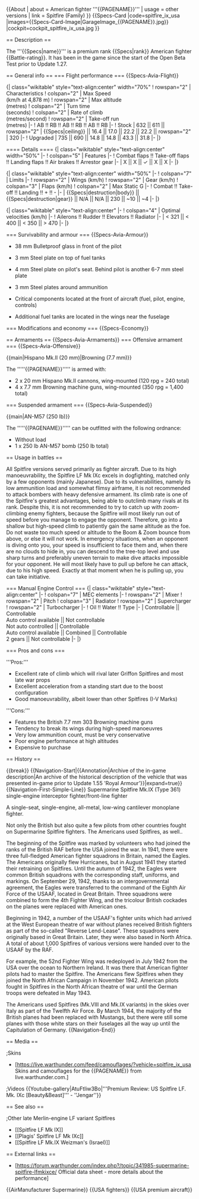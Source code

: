 {{About
| about = American fighter '''{{PAGENAME}}'''
| usage = other versions
| link = Spitfire (Family)
}}
{{Specs-Card
|code=spitfire_ix_usa
|images={{Specs-Card-Image|GarageImage_{{PAGENAME}}.jpg}}
|cockpit=cockpit_spitfire_ix_usa.jpg
}}

== Description ==

<!-- ''In the description, the first part should be about the history of and the creation and combat usage of the aircraft, as well as its key features. In the second part, tell the reader about the aircraft in the game. Insert a screenshot of the vehicle, so that if the novice player does not remember the vehicle by name, he will immediately understand what kind of vehicle the article is talking about.'' -->

The '''{{Specs|name}}''' is a premium rank {{Specs|rank}} American fighter {{Battle-rating}}. It has been in the game since the start of the Open Beta Test prior to Update 1.27.

== General info ==
=== Flight performance ===
{{Specs-Avia-Flight}}

<!-- ''Describe how the aircraft behaves in the air. Speed, manoeuvrability, acceleration and allowable loads - these are the most important characteristics of the vehicle.'' -->

{| class="wikitable" style="text-align:center" width="70%"
! rowspan="2" | Characteristics
! colspan="2" | Max Speed<br>(km/h at 4,878 m)
! rowspan="2" | Max altitude<br>(metres)
! colspan="2" | Turn time<br>(seconds)
! colspan="2" | Rate of climb<br>(metres/second)
! rowspan="2" | Take-off run<br>(metres)
|-
! AB !! RB !! AB !! RB !! AB !! RB
|-
! Stock
| 632 || 611 || rowspan="2" | {{Specs|ceiling}} || 16.4 || 17.0 || 22.2 || 22.2 || rowspan="2" | 320
|-
! Upgraded
| 735 || 690 || 14.8 || 14.8 || 43.3 || 31.8
|-
|}

==== Details ====
{| class="wikitable" style="text-align:center" width="50%"
|-
! colspan="5" | Features
|-
! Combat flaps !! Take-off flaps !! Landing flaps !! Air brakes !! Arrestor gear
|-
| X || X || ✓ || X || X <!-- ✓ -->
|-
|}

{| class="wikitable" style="text-align:center" width="50%"
|-
! colspan="7" | Limits
|-
! rowspan="2" | Wings (km/h)
! rowspan="2" | Gear (km/h)
! colspan="3" | Flaps (km/h)
! colspan="2" | Max Static G
|-
! Combat !! Take-off !! Landing !! + !! -
|-
| {{Specs|destruction|body}} || {{Specs|destruction|gear}} || N/A || N/A || 230 || ~10 || ~4
|-
|}

{| class="wikitable" style="text-align:center"
|-
! colspan="4" | Optimal velocities (km/h)
|-
! Ailerons !! Rudder !! Elevators !! Radiator
|-
| < 321 || < 400 || < 350 || > 470
|-
|}

=== Survivability and armour ===
{{Specs-Avia-Armour}}

<!-- ''Examine the survivability of the aircraft. Note how vulnerable the structure is and how secure the pilot is, whether the fuel tanks are armoured, etc. Describe the armour, if there is any, and also mention the vulnerability of other critical aircraft systems.'' -->

- 38 mm Bulletproof glass in front of the pilot
- 3 mm Steel plate on top of fuel tanks
- 4 mm Steel plate on pilot's seat. Behind pilot is another 6-7 mm steel plate
- 3 mm Steel plates around ammunition

- Critical components located at the front of aircraft (fuel, pilot, engine, controls)
- Additional fuel tanks are located in the wings near the fuselage

=== Modifications and economy ===
{{Specs-Economy}}

== Armaments ==
{{Specs-Avia-Armaments}}
=== Offensive armament ===
{{Specs-Avia-Offensive}}

<!-- ''Describe the offensive armament of the aircraft, if any. Describe how effective the cannons and machine guns are in a battle, and also what belts or drums are better to use. If there is no offensive weaponry, delete this subsection.'' -->

{{main|Hispano Mk.II (20 mm)|Browning (7.7 mm)}}

The '''''{{PAGENAME}}''''' is armed with:

- 2 x 20 mm Hispano Mk.II cannons, wing-mounted (120 rpg = 240 total)
- 4 x 7.7 mm Browning machine guns, wing-mounted (350 rpg = 1,400 total)

=== Suspended armament ===
{{Specs-Avia-Suspended}}

<!-- ''Describe the aircraft's suspended armament: additional cannons under the wings, bombs, rockets and torpedoes. This section is especially important for bombers and attackers. If there is no suspended weaponry remove this subsection.'' -->

{{main|AN-M57 (250 lb)}}

The '''''{{PAGENAME}}''''' can be outfitted with the following ordnance:

- Without load
- 1 x 250 lb AN-M57 bomb (250 lb total)

== Usage in battles ==

<!-- ''Describe the tactics of playing in the aircraft, the features of using aircraft in a team and advice on tactics. Refrain from creating a "guide" - do not impose a single point of view, but instead, give the reader food for thought. Examine the most dangerous enemies and give recommendations on fighting them. If necessary, note the specifics of the game in different modes (AB, RB, SB).'' -->

All Spitfire versions served primarily as fighter aircraft. Due to its high manoeuvrability, the Spitfire LF Mk IXc excels in dogfighting, matched only by a few opponents (mainly Japanese). Due to its vulnerabilities, namely its low ammunition load and somewhat flimsy airframe, it is not recommended to attack bombers with heavy defensive armament. Its climb rate is one of the Spitfire's greatest advantages, being able to outclimb many rivals at its rank. Despite this, it is not recommended to try to catch up with zoom-climbing enemy fighters, because the Spitfire will most likely run out of speed before you manage to engage the opponent. Therefore, go into a shallow but high-speed climb to patiently gain the same altitude as the foe. Do not waste too much speed or altitude to the Boom & Zoom bounce from above, or else it will not work. In emergency situations, when an opponent is diving onto you, your speed is insufficient to face them and, when there are no clouds to hide in, you can descend to the tree-top level and use sharp turns and preferably uneven terrain to make dive attacks impossible for your opponent. He will most likely have to pull up before he can attack, due to his high speed. Exactly at that moment when he is pulling up, you can take initiative.

=== Manual Engine Control ===
{| class="wikitable" style="text-align:center"
|-
! colspan="7" | MEC elements
|-
! rowspan="2" | Mixer
! rowspan="2" | Pitch
! colspan="3" | Radiator
! rowspan="2" | Supercharger
! rowspan="2" | Turbocharger
|-
! Oil !! Water !! Type
|-
| Controllable || Controllable<br>Auto control available || Not controllable<br>Not auto controlled || Controllable<br>Auto control available || Combined || Controllable<br>2 gears || Not controllable
|-
|}

=== Pros and cons ===

<!-- ''Summarise and briefly evaluate the vehicle in terms of its characteristics and combat effectiveness. Mark its pros and cons in the bulleted list. Try not to use more than 6 points for each of the characteristics. Avoid using categorical definitions such as "bad", "good" and the like - use substitutions with softer forms such as "inadequate" and "effective".'' -->

'''Pros:'''

- Excellent rate of climb which will rival later Griffon Spitfires and most late war props
- Excellent acceleration from a standing start due to the boost configuration
- Good manoeuvrability, albeit lower than other Spitfires (I-V Marks)

'''Cons:'''

- Features the British 7.7 mm 303 Browning machine guns
- Tendency to break its wings during high-speed manoeuvres
- Very low ammunition count, must be very conservative
- Poor engine performance at high altitudes
- Expensive to purchase

== History ==

<!-- ''Describe the history of the creation and combat usage of the aircraft in more detail than in the introduction. If the historical reference turns out to be too long, take it to a separate article, taking a link to the article about the vehicle and adding a block "/History" (example: <nowiki>https://wiki.warthunder.com/(Vehicle-name)/History</nowiki>) and add a link to it here using the <code>main</code> template. Be sure to reference text and sources by using <code><nowiki><ref></ref></nowiki></code>, as well as adding them at the end of the article with <code><nowiki><references /></nowiki></code>. This section may also include the vehicle's dev blog entry (if applicable) and the in-game encyclopedia description (under <code><nowiki>=== In-game description ===</nowiki></code>, also if applicable).'' -->

{{break}}
{{Navigation-Start|{{Annotation|Archive of the in-game description|An archive of the historical description of the vehicle that was presented in-game prior to Update 1.55 'Royal Armour'}}|expand=true}}
{{Navigation-First-Simple-Line}}
Supermarine Spitfire Mk.IX (Type 361) single-engine interceptor fighter/front-line fighter

A single-seat, single-engine, all-metal, low-wing cantilever monoplane fighter.

Not only the British but also quite a few pilots from other countries fought on Supermarine Spitfire fighters. The Americans used Spitfires, as well..

The beginning of the Spitfire was marked by volunteers who had joined the ranks of the British RAF before the USA joined the war. In 1941, there were three full-fledged American fighter squadrons in Britain, named the Eagles. The Americans originally flew Hurricanes, but in August 1941 they started their retraining on Spitfires. Until the autumn of 1942, the Eagles were common British squadrons with the corresponding staff, uniforms, and markings. On September 29, 1942, thanks to an intergovernmental agreement, the Eagles were transferred to the command of the Eighth Air Force of the USAAF, located in Great Britain. Three squadrons were combined to form the 4th Fighter Wing, and the tricolour British cockades on the planes were replaced with American ones.

Beginning in 1942, a number of the USAAF's fighter units which had arrived at the West European theatre of war without planes received British fighters as part of the so-called "Reverse Lend-Lease". These squadrons were originally based in Great Britain. Later, they were also based in North Africa. A total of about 1,000 Spitfires of various versions were handed over to the USAAF by the RAF.

For example, the 52nd Fighter Wing was redeployed in July 1942 from the USA over the ocean to Northern Ireland. It was there that American fighter pilots had to master the Spitfire. The Americans flew Spitfires when they joined the North African Campaign in November 1942. American pilots fought in Spitfires in the North African theatre of war until the German troops were defeated in May 1943.

The Americans used Spitfires (Mk.VIII and Mk.IX variants) in the skies over Italy as part of the Twelfth Air Force. By March 1944, the majority of the British planes had been replaced with Mustangs, but there were still some planes with those white stars on their fuselages all the way up until the Capitulation of Germany.
{{Navigation-End}}

== Media ==

<!-- ''Excellent additions to the article would be video guides, screenshots from the game, and photos.'' -->

;Skins

- [https://live.warthunder.com/feed/camouflages/?vehicle=spitfire_ix_usa Skins and camouflages for the {{PAGENAME}} from live.warthunder.com.]

;Videos
{{Youtube-gallery|AtuFtliw3Bo|'''Premium Review: US Spitfire LF. Mk. IXc [Beauty&Beast]''' - ''Jengar''}}

== See also ==

<!-- ''Links to the articles on the War Thunder Wiki that you think will be useful for the reader, for example:''
* ''reference to the series of the aircraft;''
* ''links to approximate analogues of other nations and research trees.'' -->

;Other late Merlin-engine LF variant Spitfires

- [[Spitfire LF Mk IX]]
- [[Plagis' Spitfire LF Mk IXc]]
- [[Spitfire LF Mk.IX Weizman's (Israel)]]

== External links ==

<!-- ''Paste links to sources and external resources, such as:''
* ''topic on the official game forum;''
* ''other literature.'' -->

- [https://forum.warthunder.com/index.php?/topic/341985-supermarine-spitfire-lfmkixce/ Official data sheet - more details about the performance]

{{AirManufacturer Supermarine}}
{{USA fighters}}
{{USA premium aircraft}}
